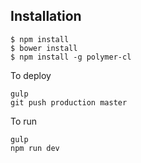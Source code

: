 ## Installation

```
$ npm install
$ bower install
$ npm install -g polymer-cl
```

To deploy
```
gulp
git push production master
```

To run
```
gulp
npm run dev
```